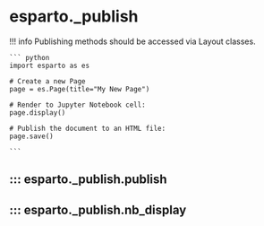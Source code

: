 # esparto._publish

!!! info
    Publishing methods should be accessed via Layout classes.

    ``` python
    import esparto as es

    # Create a new Page
    page = es.Page(title="My New Page")

    # Render to Jupyter Notebook cell: 
    page.display()

    # Publish the document to an HTML file:
    page.save()
    
    ```

## ::: esparto._publish.publish

## ::: esparto._publish.nb_display